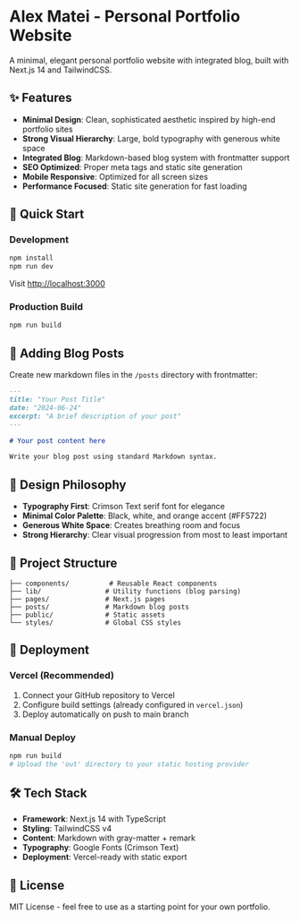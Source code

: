 # Alex Matei - Personal Portfolio Website

A minimal, elegant personal portfolio website with integrated blog, built with Next.js 14 and TailwindCSS.

## ✨ Features

- **Minimal Design**: Clean, sophisticated aesthetic inspired by high-end portfolio sites
- **Strong Visual Hierarchy**: Large, bold typography with generous white space
- **Integrated Blog**: Markdown-based blog system with frontmatter support
- **SEO Optimized**: Proper meta tags and static site generation
- **Mobile Responsive**: Optimized for all screen sizes
- **Performance Focused**: Static site generation for fast loading

## 🚀 Quick Start

### Development

```bash
npm install
npm run dev
```

Visit [http://localhost:3000](http://localhost:3000)

### Production Build

```bash
npm run build
```

## 📝 Adding Blog Posts

Create new markdown files in the `/posts` directory with frontmatter:

```markdown
---
title: "Your Post Title"
date: "2024-06-24"
excerpt: "A brief description of your post"
---

# Your post content here

Write your blog post using standard Markdown syntax.
```

## 🎨 Design Philosophy

- **Typography First**: Crimson Text serif font for elegance
- **Minimal Color Palette**: Black, white, and orange accent (#FF5722)
- **Generous White Space**: Creates breathing room and focus
- **Strong Hierarchy**: Clear visual progression from most to least important

## 📁 Project Structure

```
├── components/          # Reusable React components
├── lib/                # Utility functions (blog parsing)
├── pages/              # Next.js pages
├── posts/              # Markdown blog posts
├── public/             # Static assets
└── styles/             # Global CSS styles
```

## 🚀 Deployment

### Vercel (Recommended)

1. Connect your GitHub repository to Vercel
2. Configure build settings (already configured in `vercel.json`)
3. Deploy automatically on push to main branch

### Manual Deploy

```bash
npm run build
# Upload the 'out' directory to your static hosting provider
```

## 🛠 Tech Stack

- **Framework**: Next.js 14 with TypeScript
- **Styling**: TailwindCSS v4
- **Content**: Markdown with gray-matter + remark
- **Typography**: Google Fonts (Crimson Text)
- **Deployment**: Vercel-ready with static export

## 📄 License

MIT License - feel free to use as a starting point for your own portfolio.